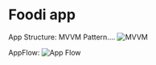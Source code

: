 # Foodi app



App Structure:
    MVVM Pattern....
![MVVM](https://github.com/ZiadAhmedHelmy/Foodi-App/assets/145056091/ab9a2fbf-e264-4529-8563-0dab56f0e3ad)



AppFlow:
![App Flow](https://github.com/ZiadAhmedHelmy/Foodi-App/assets/145056091/3cfffe4c-c92f-4eba-bdcb-04dfc80d4864)

    

               



